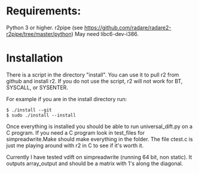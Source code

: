 # Requirements:

Python 3 or higher.
r2pipe (see https://github.com/radare/radare2-r2pipe/tree/master/python)
May need libc6-dev-i386.

# Installation

There is a script in the directory "install". You can use it to pull r2 from
github and install r2. If you do not use the script, r2 will not work for BT,
SYSCALL, or SYSENTER.

For example if you are in the install directory run:

```
$ ./install --git
$ sudo ./install --install
```

Once everything is installed you should be able to run universal_dift.py on a C
program. If you need a C program look in test_files for simpreadwrite.Make
should make everything in the folder. The file ctest.c is just me playing
around with r2 in C to see if it's worth it.

Currently I have tested vdift on simpreadwrite (running 64 bit, non static). It outputs
array_output and should be a matrix with 1's along the diagonal.
